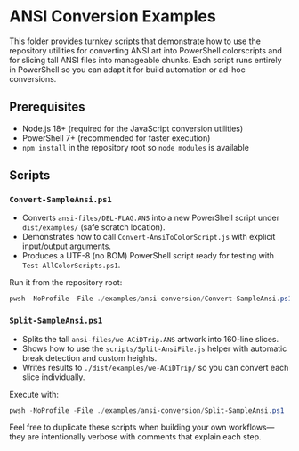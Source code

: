 # ANSI Conversion Examples

This folder provides turnkey scripts that demonstrate how to use the repository utilities for converting ANSI art into PowerShell colorscripts and for slicing tall ANSI files into manageable chunks. Each script runs entirely in PowerShell so you can adapt it for build automation or ad-hoc conversions.

## Prerequisites

- Node.js 18+ (required for the JavaScript conversion utilities)
- PowerShell 7+ (recommended for faster execution)
- `npm install` in the repository root so `node_modules` is available

## Scripts

### `Convert-SampleAnsi.ps1`

- Converts `ansi-files/DEL-FLAG.ANS` into a new PowerShell script under `dist/examples/` (safe scratch location).
- Demonstrates how to call `Convert-AnsiToColorScript.js` with explicit input/output arguments.
- Produces a UTF-8 (no BOM) PowerShell script ready for testing with `Test-AllColorScripts.ps1`.

Run it from the repository root:

```powershell
pwsh -NoProfile -File ./examples/ansi-conversion/Convert-SampleAnsi.ps1
```

### `Split-SampleAnsi.ps1`

- Splits the tall `ansi-files/we-ACiDTrip.ANS` artwork into 160-line slices.
- Shows how to use the `scripts/Split-AnsiFile.js` helper with automatic break detection and custom heights.
- Writes results to `./dist/examples/we-ACiDTrip/` so you can convert each slice individually.

Execute with:

```powershell
pwsh -NoProfile -File ./examples/ansi-conversion/Split-SampleAnsi.ps1
```

Feel free to duplicate these scripts when building your own workflows—they are intentionally verbose with comments that explain each step.
